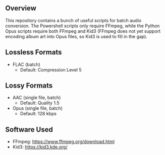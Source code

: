 ## Overview
This repository contains a bunch of useful scripts for batch audio conversion. The Powershell scripts only require FFmpeg, while the Python Opus scripts require both FFmpeg and Kid3 (FFmpeg does not yet support encoding album art into Opus files, so Kid3 is used to fill in the gap).

## Lossless Formats
* FLAC (batch)
  - Default: Compression Level 5

## Lossy Formats
* AAC (single file, batch)
  - Default: Quality 1.5
* Opus (single file, batch)
  - Default: 128 kbps

## Software Used
* FFmpeg: https://www.ffmpeg.org/download.html
* Kid3: https://kid3.kde.org/
